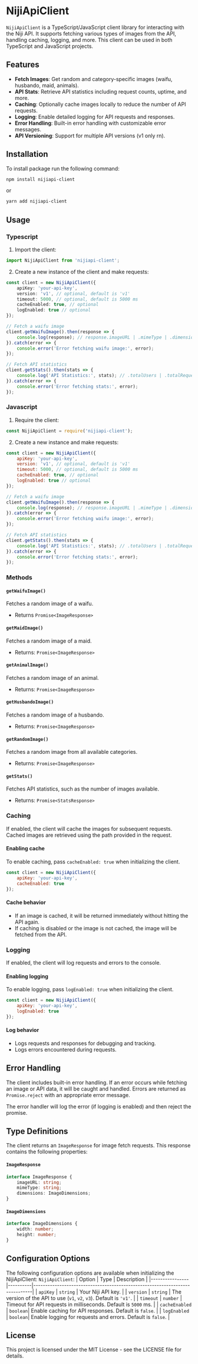 # NijiApiClient

`NijiApiClient` is a TypeScript/JavaScript client library for interacting with the Niji API. It supports fetching various types of images from the API, handling caching, logging, and more. This client can be used in both TypeScript and JavaScript projects.

## Features

- **Fetch Images**: Get random and category-specific images (waifu, husbando, maid, animals).
- **API Stats**: Retrieve API statistics including request counts, uptime, and more.
- **Caching**: Optionally cache images locally to reduce the number of API requests.
- **Logging**: Enable detailed logging for API requests and responses.
- **Error Handling**: Built-in error handling with customizable error messages.
- **API Versioning**: Support for multiple API versions (v1 only rn).

## Installation

To install package run the following command:
```bash
npm install nijiapi-client
```
or
```bash
yarn add nijiapi-client
```

## Usage
### Typescript
1. Import the client:
```typescript
import NijiApiClient from 'nijiapi-client';
```
2. Create a new instance of the client and make requests:
```typescript
const client = new NijiApiClient({
    apiKey: 'your-api-key',
    version: 'v1', // optional, default is 'v1'
    timeout: 5000, // optional, default is 5000 ms
    cacheEnabled: true, // optional
    logEnabled: true // optional
});

// Fetch a waifu image
client.getWaifuImage().then(response => {
    console.log(response); // response.imageURL | .mimeType | .dimensions
}).catch(error => {
    console.error('Error fetching waifu image:', error);
});

// Fetch API statistics
client.getStats().then(stats => {
    console.log('API Statistics:', stats); // .totalUsers | .totalRequests | .uptime
}).catch(error => {
    console.error('Error fetching stats:', error);
});
```
### Javascript
1. Require the client:
```javascript
const NijiApiClient = require('nijiapi-client');
```
2. Create a new instance and make requests:
```javascript
const client = new NijiApiClient({
    apiKey: 'your-api-key',
    version: 'v1', // optional, default is 'v1'
    timeout: 5000, // optional, default is 5000 ms
    cacheEnabled: true, // optional
    logEnabled: true // optional
});

// Fetch a waifu image
client.getWaifuImage().then(response => {
    console.log(response); // response.imageURL | .mimeType | .dimensions
}).catch(error => {
    console.error('Error fetching waifu image:', error);
});

// Fetch API statistics
client.getStats().then(stats => {
    console.log('API Statistics:', stats); // .totalUsers | .totalRequests | .uptime
}).catch(error => {
    console.error('Error fetching stats:', error);
});
```
### Methods

#### `getWaifuImage()`
Fetches a random image of a waifu.
- Returns `Promise<ImageResponse>`
#### `getMaidImage()`
Fetches a random image of a maid.
- Returns: `Promise<ImageResponse>`
#### `getAnimalImage()`
Fetches a random image of an animal.
- Returns: `Promise<ImageResponse>`
#### `getHusbandoImage()`
Fetches a random image of a husbando.
- Returns: `Promise<ImageResponse>`
#### `getRandomImage()`
Fetches a random image from all available categories.
- Returns: `Promise<ImageResponse>`
#### `getStats()`
Fetches API statistics, such as the number of images available.
- Returns: `Promise<StatsResponse>`

### Caching
If enabled, the client will cache the images for subsequent requests. Cached images are retrieved using the path provided in the request.
#### **Enabling cache**
To enable caching, pass `cacheEnabled: true` when initializing the client.
```javascript
const client = new NijiApiClient({
    apiKey: 'your-api-key',
    cacheEnabled: true
});
```
#### **Cache behavior**
- If an image is cached, it will be returned immediately without hitting the API again.
- If caching is disabled or the image is not cached, the image will be fetched from the API.

### Logging
If enabled, the client will log requests and errors to the console.
#### **Enabling logging**
To enable logging, pass `logEnabled: true` when initializing the client.
```javascript
const client = new NijiApiClient({
    apiKey: 'your-api-key',
    logEnabled: true
});
```
#### **Log behavior**
- Logs requests and responses for debugging and tracking.
- Logs errors encountered during requests.

## Error Handling
The client includes built-in error handling. If an error occurs while fetching an image or API data, it will be caught and handled. Errors are returned as `Promise.reject` with an appropriate error message.

The error handler will log the error (if logging is enabled) and then reject the promise.

## Type Definitions
The client returns an `ImageResponse` for image fetch requests. This response contains the following properties:

#### `ImageResponse`
```typescript
interface ImageResponse {
    imageURL: string;
    mimeType: string;
    dimensions: ImageDimensions;
}
```
#### `ImageDimensions`
```typescript
interface ImageDimensions {
    width: number;
    height: number;
}
```

## Configuration Options
The following configuration options are available when initializing the NijiApiClient:
`NijiApiClient`:
| Option         | Type     | Description                                                                 |
|----------------|----------|-----------------------------------------------------------------------------|
| `apiKey`       | `string` | Your Niji API key.                                                           |
| `version`      | `string` | The version of the API to use (`v1`, `v2`, `v3`). Default is `'v1'`.          |
| `timeout`      | `number` | Timeout for API requests in milliseconds. Default is `5000` ms.              |
| `cacheEnabled` | `boolean`| Enable caching for API responses. Default is `false`.                        |
| `logEnabled`   | `boolean`| Enable logging for requests and errors. Default is `false`.                  |


## License
This project is licensed under the MIT License - see the LICENSE file for details.
